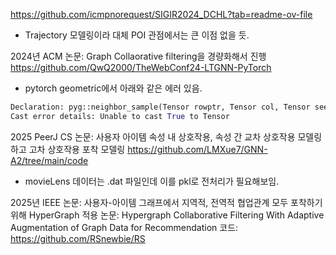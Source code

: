 https://github.com/icmpnorequest/SIGIR2024_DCHL?tab=readme-ov-file
- Trajectory 모델링이라 대체 POI 관점에서는 큰 이점 없을 듯.

2024년 ACM 논문: Graph Collaorative filtering을 경량화해서 진행 https://github.com/QwQ2000/TheWebConf24-LTGNN-PyTorch
- pytorch geometric에서 아래와 같은 에러 있음.
```python
Declaration: pyg::neighbor_sample(Tensor rowptr, Tensor col, Tensor seed, int[] num_neighbors, Tensor? node_time=None, Tensor? edge_time=None, Tensor? seed_time=None, Tensor? edge_weight=None, bool csc=False, bool replace=False, bool directed=True, bool disjoint=False, str temporal_strategy="uniform", bool return_edge_id=True) -> (Tensor, Tensor, Tensor, Tensor?, int[], int[])
Cast error details: Unable to cast True to Tensor
```

2025 PeerJ CS 논문: 사용자 아이템 속성 내 상호작용, 속성 간 교차 상호작용 모델링하고 고차 상호작용 포착 모델링 https://github.com/LMXue7/GNN-A2/tree/main/code
- movieLens 데이터는 .dat 파일인데 이를 pkl로 전처리가 필요해보임.

2025년 IEEE 논문: 사용자-아이템 그래프에서 지역적, 전역적 협업관계 모두 포착하기 위해 HyperGraph 적용 
	논문: Hypergraph Collaborative Filtering With Adaptive Augmentation of Graph Data for Recommendation
	코드: https://github.com/RSnewbie/RS

